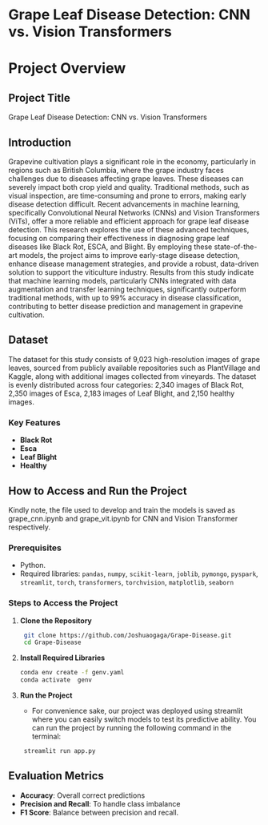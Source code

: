 # Grape Leaf Disease Detection: CNN vs. Vision Transformers

# Project Overview

## Project Title
Grape Leaf Disease Detection: CNN vs. Vision Transformers

## Introduction
Grapevine cultivation plays a significant role in the economy, particularly in regions such as British Columbia, where the grape industry faces challenges due to diseases affecting grape leaves. These diseases can severely impact both crop yield and quality. Traditional methods, such as visual inspection, are time-consuming and prone to errors, making early disease detection difficult. Recent advancements in machine learning, specifically Convolutional Neural Networks (CNNs) and Vision Transformers (ViTs), offer a more reliable and efficient approach for grape leaf disease detection. This research explores the use of these advanced techniques, focusing on comparing their effectiveness in diagnosing grape leaf diseases like Black Rot, ESCA, and Blight. By employing these state-of-the-art models, the project aims to improve early-stage disease detection, enhance disease management strategies, and provide a robust, data-driven solution to support the viticulture industry. Results from this study indicate that machine learning models, particularly CNNs integrated with data augmentation and transfer learning techniques, significantly outperform traditional methods, with up to 99% accuracy in disease classification, contributing to better disease prediction and management in grapevine cultivation.

## Dataset
The dataset for this study consists of 9,023 high-resolution images of grape leaves, sourced from publicly available repositories such as PlantVillage and Kaggle, along with additional images collected from vineyards. The dataset is evenly distributed across four categories: 2,340 images of Black Rot, 2,350 images of Esca, 2,183 images of Leaf Blight, and 2,150 healthy images.

### Key Features
- **Black Rot**
- **Esca**
- **Leaf Blight**
- **Healthy**

## How to Access and Run the Project
Kindly note, the file used to develop and train the models is saved as grape_cnn.ipynb and grape_vit.ipynb for CNN and Vision Transformer respectively. 

### Prerequisites
- Python. 
- Required libraries: `pandas`, `numpy`, `scikit-learn`, `joblib`, `pymongo`, `pyspark`,  `streamlit`, `torch`, `transformers`, `torchvision`, `matplotlib`, `seaborn`

### Steps to Access the Project
1. **Clone the Repository**
   ```bash
    git clone https://github.com/Joshuaogaga/Grape-Disease.git
    cd Grape-Disease
   ```

2. **Install Required Libraries**
   ```bash
   conda env create -f genv.yaml
   conda activate  genv
   ```

3. **Run the Project**
    - For convenience sake, our project was deployed using streamlit where you can easily switch models to test its predictive ability. You can run the project by running the following command in the terminal:
    ```bash
     streamlit run app.py
     ```
## Evaluation Metrics
- **Accuracy**: Overall correct predictions
- **Precision and Recall**: To handle class imbalance
- **F1 Score**: Balance between precision and recall.